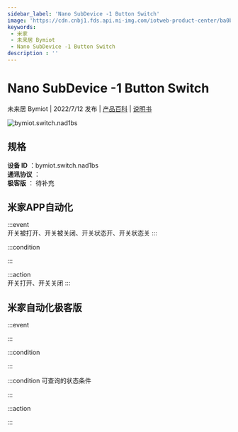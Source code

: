 ```yaml
---
sidebar_label: 'Nano SubDevice -1 Button Switch'
image: 'https://cdn.cnbj1.fds.api.mi-img.com/iotweb-product-center/ba0ba0b456cd307c2d3769e51c29363e_1657519195645.png?GalaxyAccessKeyId=AKVGLQWBOVIRQ3XLEW&Expires=9223372036854775807&Signature=SE/EDSIZUB9G8p+izoBr9Rvs18c='
keywords: 
 - 米家
 - 未来居 Bymiot
 - Nano SubDevice -1 Button Switch
description : ''
---
```

# Nano SubDevice -1 Button Switch

未来居 Bymiot | 2022/7/12 发布 | [产品百科](https://home.mi.com/webapp/content/baike/product/index.html?model=bymiot.switch.nad1bs/) | [说明书](https://home.mi.com/views/introduction.html?model=bymiot.switch.nad1bs&region=cn)

![bymiot.switch.nad1bs](https://cdn.cnbj1.fds.api.mi-img.com/iotweb-product-center/ba0ba0b456cd307c2d3769e51c29363e_1657519195645.png?GalaxyAccessKeyId=AKVGLQWBOVIRQ3XLEW&Expires=9223372036854775807&Signature=SE/EDSIZUB9G8p+izoBr9Rvs18c=)

## 规格  
> 
**设备 ID** ：bymiot.switch.nad1bs  
**通讯协议** ：  
**极客版**  ： 待补充 


## 米家APP自动化  

:::event  
开关被打开、开关被关闭、开关状态开、开关状态关
:::

:::condition  

:::

:::action   
开关打开、开关关闭
:::

## 米家自动化极客版  

:::event  

:::

:::condition  

:::

:::condition 可查询的状态条件  

:::

:::action  

:::

        
